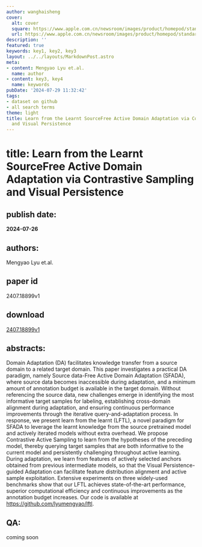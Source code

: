 ```yaml
---
author: wanghaisheng
cover:
  alt: cover
  square: https://www.apple.com.cn/newsroom/images/product/homepod/standard/Apple-HomePod-hero-230118_big.jpg.large_2x.jpg
  url: https://www.apple.com.cn/newsroom/images/product/homepod/standard/Apple-HomePod-hero-230118_big.jpg.large_2x.jpg
description: ''
featured: true
keywords: key1, key2, key3
layout: ../../layouts/MarkdownPost.astro
meta:
- content: Mengyao Lyu et.al.
  name: author
- content: key3, key4
  name: keywords
pubDate: '2024-07-29 11:32:42'
tags:
- dataset on github
- all search terms
theme: light
title: Learn from the Learnt SourceFree Active Domain Adaptation via Contrastive Sampling
  and Visual Persistence
---
```


# title: Learn from the Learnt SourceFree Active Domain Adaptation via Contrastive Sampling and Visual Persistence 
## publish date: 
**2024-07-26** 
## authors: 
  Mengyao Lyu et.al. 
## paper id
2407.18899v1
## download
[2407.18899v1](http://arxiv.org/abs/2407.18899v1)
## abstracts:
Domain Adaptation (DA) facilitates knowledge transfer from a source domain to a related target domain. This paper investigates a practical DA paradigm, namely Source data-Free Active Domain Adaptation (SFADA), where source data becomes inaccessible during adaptation, and a minimum amount of annotation budget is available in the target domain. Without referencing the source data, new challenges emerge in identifying the most informative target samples for labeling, establishing cross-domain alignment during adaptation, and ensuring continuous performance improvements through the iterative query-and-adaptation process. In response, we present learn from the learnt (LFTL), a novel paradigm for SFADA to leverage the learnt knowledge from the source pretrained model and actively iterated models without extra overhead. We propose Contrastive Active Sampling to learn from the hypotheses of the preceding model, thereby querying target samples that are both informative to the current model and persistently challenging throughout active learning. During adaptation, we learn from features of actively selected anchors obtained from previous intermediate models, so that the Visual Persistence-guided Adaptation can facilitate feature distribution alignment and active sample exploitation. Extensive experiments on three widely-used benchmarks show that our LFTL achieves state-of-the-art performance, superior computational efficiency and continuous improvements as the annotation budget increases. Our code is available at https://github.com/lyumengyao/lftl.
## QA:
coming soon
